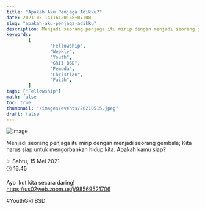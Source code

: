 ```yaml
---
title: "Apakah Aku Penjaga Adikku?"
date: 2021-05-14T16:20:58+07:00
slug: "apakah-aku-penjaga-adikku"
description: Menjadi seorang penjaga itu mirip dengan menjadi seorang gembala; Kita harus siap untuk mengorbankan hidup kita. Apakah kamu siap?
keywords:
        [
                "Fellowship",
                "Weekly",
                "Youth",
                "GRII BSD",
                "Pemuda",
                "Christian",
                "Faith",
        ]
tags: ["Fellowship"]
math: false
toc: true
thumbnail: "/images/events/20210515.jpeg"
draft: false
---
```


![image](/images/events/20210515.jpeg)

Menjadi seorang penjaga itu mirip dengan menjadi seorang gembala; Kita harus siap untuk mengorbankan hidup kita. Apakah kamu siap?

✨ Sabtu, 15 Mei 2021\
🕓 16.45

Ayo ikut kita secara daring!\
https://us02web.zoom.us/j/98569521706

#YouthGRIIBSD
